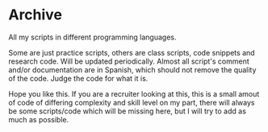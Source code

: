 # Archive
All my scripts in different programming languages.

Some are just practice scripts, others are class scripts, code snippets and research code.
Will be updated periodically.
Almost all script's comment and/or documentation are in Spanish, which should not remove the quality of the code. Judge the code for what it is.

Hope you like this.
If you are a recruiter looking at this, this is a small amout of code of differing complexity and skill level on my part, there will always be some scripts/code which will be missing here, but I will try to add as much as possible.
